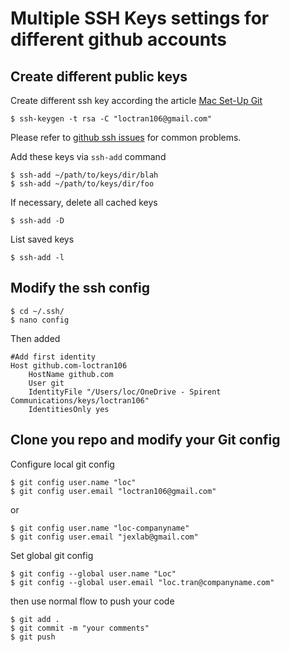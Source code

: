 Multiple SSH Keys settings for different github accounts
=================================================================

Create different public keys
---------------------------------

Create different ssh key according the article [Mac Set-Up Git](http://help.github.com/mac-set-up-git/)

    $ ssh-keygen -t rsa -C "loctran106@gmail.com"

Please refer to [github ssh issues](http://help.github.com/ssh-issues/) for common problems.

Add these keys via `ssh-add` command

	$ ssh-add ~/path/to/keys/dir/blah
	$ ssh-add ~/path/to/keys/dir/foo

If necessary, delete all cached keys

	$ ssh-add -D

List saved keys

	$ ssh-add -l


Modify the ssh config
---------------------------------

	$ cd ~/.ssh/
	$ nano config

Then added

	#Add first identity
	Host github.com-loctran106
		HostName github.com
		User git
		IdentityFile "/Users/loc/OneDrive - Spirent Communications/keys/loctran106"
		IdentitiesOnly yes


Clone you repo and modify your Git config
---------------------------------------------

Configure local git config

	$ git config user.name "loc"
	$ git config user.email "loctran106@gmail.com" 

or 

	$ git config user.name "loc-companyname"
	$ git config user.email "jexlab@gmail.com" 

Set global git config

	$ git config --global user.name "Loc"
	$ git config --global user.email "loc.tran@companyname.com"


then use normal flow to push your code

	$ git add .
	$ git commit -m "your comments"
	$ git push

